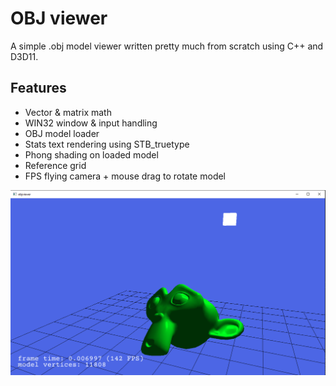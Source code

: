 # OBJ viewer

A simple .obj model viewer written pretty much from scratch using C++ and D3D11.

## Features

- Vector & matrix math
- WIN32 window & input handling
- OBJ model loader
- Stats text rendering using STB_truetype
- Phong shading on loaded model
- Reference grid
- FPS flying camera + mouse drag to rotate model

![screenshot](objviewer-screenshot.png)